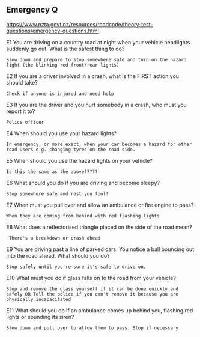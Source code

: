 ## Emergency Q

https://www.nzta.govt.nz/resources/roadcode/theory-test-questions/emergency-questions.html

E1   You are driving on a country road at night when your vehicle headlights suddenly go out. What is the safest thing to do?

```
Slow down and prepare to stop somewhere safe and turn on the hazard light (the blinking red front/rear lights)
```

E2   If you are a driver involved in a crash, what is the FIRST action you should take?

```
Check if anyone is injured and need help
```

E3   If you are the driver and you hurt somebody in a crash, who must you report it to?

```
Police officer
```

E4   When should you use your hazard lights?

```
In emergency, or more exact, when your car becomes a hazard for other road users e.g. changing tyres on the road side.
```

E5   When should you use the hazard lights on your vehicle?

```
Is this the same as the above?????
```

E6   What should you do if you are driving and become sleepy?

```
Stop somewhere safe and rest you fool!
```

E7   When must you pull over and allow an ambulance or fire engine to pass?

```
When they are coming from behind with red flashing lights
```

E8   What does a reflectorised triangle placed on the side of the road mean?

```
 There's a breakdown or crash ahead
```

E9   You are driving past a line of parked cars. You notice a ball bouncing out into the road ahead. What should you do?

```
Stop safely until you're sure it's safe to drive on.
```

E10   What must you do if glass falls on to the road from your vehicle?

```
Stop and remove the glass yourself if it can be done quickly and safely OR Tell the police if you can't remove it because you are physically incapacitated
```

E11   What should you do if an ambulance comes up behind you, flashing red lights or sounding its siren?

```
Slow down and pull over to allow them to pass. Stop if necessary
```
